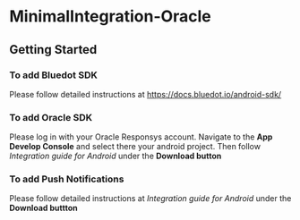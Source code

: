 # MinimalIntegration-Oracle

## Getting Started

### To add Bluedot SDK
Please follow detailed instructions at https://docs.bluedot.io/android-sdk/

### To add Oracle SDK
Please log in with your Oracle Responsys account. Navigate to the **App Develop Console** and select there your android project. Then follow *Integration guide for Android* under the **Download button**

### To add Push Notifications
Please follow detailed instructions at 
*Integration guide for Android* under the **Download buttton**